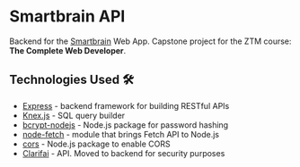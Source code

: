 # Smartbrain API 

Backend for the [Smartbrain](https://github.com/jmgfernandez/smart-brain?tab=readme-ov-file) Web App. Capstone project for the ZTM course: **The Complete Web Developer**. 

## Technologies Used 🛠️
- [Express](https://expressjs.com/) - backend framework for building RESTful APIs
- [Knex.js](https://knexjs.org/) - SQL query builder
- [bcrypt-nodejs](https://www.npmjs.com/package/bcrypt-nodejs) - Node.js package for password hashing
- [node-fetch](https://www.npmjs.com/package/node-fetch) - module that brings Fetch API to Node.js
- [cors](https://www.npmjs.com/package/cors) - Node.js package to enable CORS
- [Clarifai](https://clarifai.com/clarifai/main/models/face-detection) - API. Moved to backend for security purposes
